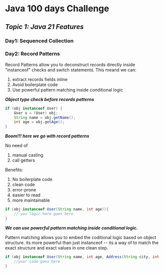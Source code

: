 # **Java 100 days Challenge**

## _**Topic 1: Java 21 Features**_

### **__Day1: Sequenced Collection__**

### **__Day2: Record Patterns__**


Record Patterns allow you to deconstruct records directly inside "instanceof" checks
and switch statements. This meand we can:
1. extract records fields inline
2. Avoid boilerplate code
3. Use powerful pattern matching inside conditional logic


_**Object type check before records patterns**_

```java
if (obj instanceof User) {
    User u = (User) obj;
    String name = obj.getName();
    int age = obj.getAge();
}
```

_**Boom!!! here we go with record patterns**_

No need of
1. manual casting
2. call getters

Benefits:
1. No boilerplate code
2. clean code
3. error-prone
4. easier to read
5. more maintainable
```java
if (obj instanceof User(String name, int age)){
    // you logic here goes here
}
```

**_We can use powerful pattern matching inside conditional logic._**

Pattern matching allows you to embed the coditional logic based on object structure.
its more powerful than just instanceof -- its a way of to match the exact structure and exact values in one clean step.

```java
if (obj instanceof User(String name, int age, Address(String city, int zip))) {
    //your code goes here    
}
```
